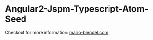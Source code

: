 # Angular2-Jspm-Typescript-Atom-Seed
Checkout for more information: <a href="http://www.mario-brendel.com/angular2-setup/2016/01/28/Angular2_Jspm_Setup_Part1/">mario-brendel.com</a>
